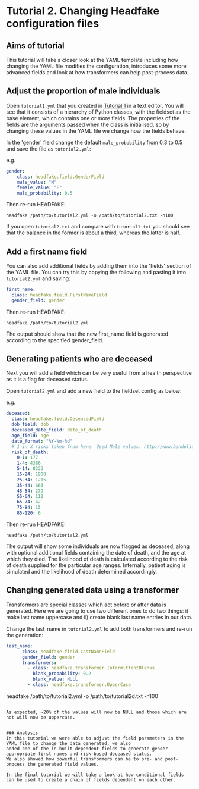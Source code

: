 # Tutorial 2. Changing Headfake configuration files

## Aims of tutorial
This tutorial will take a closer look at the YAML template including how changing the YAML file modifies the configuration, introduces some more advanced fields and look at how transformers can help post-process data.

## Adjust the proportion of male individuals
Open `tutorial1.yml` that you created in [Tutorial 1](/tutorials/tutorial1.md) in a text editor.
You will see that it consists of a hierarchy of Python classes, with the fieldset as the base element, which contains one or more fields. The properties of the fields are the arguments passed when the class is initialised, so by changing these values in the YAML file we change how the fields behave.

In the 'gender' field change the default `male_probability` from 0.3 to 0.5 and save the file as `tutorial2.yml`:

e.g.
```yaml
gender:
    class: headfake.field.GenderField
    male_value: "M"
    female_value: "F"
    male_probability: 0.5
```

Then re-run HEADFAKE:
```
headfake /path/to/tutorial2.yml -o /path/to/tutorial2.txt -n100
```

If you open `tutorial2.txt` and compare with `tutorial1.txt` you should see that the balance in the former is about a third, whereas the latter is half.

## Add a first name field

You can also add additional fields by adding them into the 'fields' section of the YAML file.
You can try this by copying the following and pasting it into `tutorial2.yml` and saving:

```yaml
first_name:
  class: headfake.field.FirstNameField
  gender_field: gender
```

Then re-run HEADFAKE:
```
headfake /path/to/tutorial2.yml
```

The output should show that the new first_name field is generated according to the specified gender_field.


## Generating patients who are deceased
Next you will add a field which can be very useful from a health perspective as it is a flag for deceased status.

Open `tutorial2.yml` and add a new field to the fieldset config as below:

e.g.
```yaml
deceased:
  class: headfake.field.DeceasedField
  dob_field: dob
  deceased_date_field: date_of_death
  age_field: age
  date_format: "%Y-%m-%d"
  # 1 in X risks taken from here. Used Male values. http://www.bandolier.org.uk/booth/Risk/dyingage.html
  risk_of_death:
	0-1: 177
	1-4: 4386
	5-14: 8333
	15-24: 1908
	25-34: 1215
	35-44: 663
	45-54: 279
	55-64: 112
	65-74: 42
	75-84: 15
	85-120: 6
```

Then re-run HEADFAKE:
```
headfake /path/to/tutorial2.yml
```

The output will show some individuals are now flagged as deceased, along with optional additional fields containing the date of death, and the age at which they died. The likelihood of death is calculated according to the risk of death supplied for the particular age ranges. Internally, patient aging is simulated and the likelihood of death determined accordingly.


## Changing generated data using a transformer

Transformers are special classes which act before or after data is generated. Here we are going to use two different ones to do two things: i) make last name uppercase and ii) create blank last name entries in our data.

Change the last_name in `tutorial2.yml` to add both transformers and re-run the generation:

```yaml
last_name:
      class: headfake.field.LastNameField
      gender_field: gender
      transformers:
        - class: headfake.transformer.IntermittentBlanks
          blank_probability: 0.2
          blank_value: NULL
        - class: headfake.transformer.UpperCase

```
headfake /path/to/tutorial2.yml -o /path/to/tutorial2d.txt -n100
```

As expected, ~20% of the values will now be NULL and those which are not will now be uppercase.


### Analysis
In this tutorial we were able to adjust the field parameters in the YAML file to change the data generated, we also
added one of the in-built dependent fields to generate gender appropriate first names and risk-based deceased status.
We also showed how powerful transformers can be to pre- and post-process the generated field values.

In the final tutorial we will take a look at how conditional fields can be used to create a chain of fields dependent on each other.
